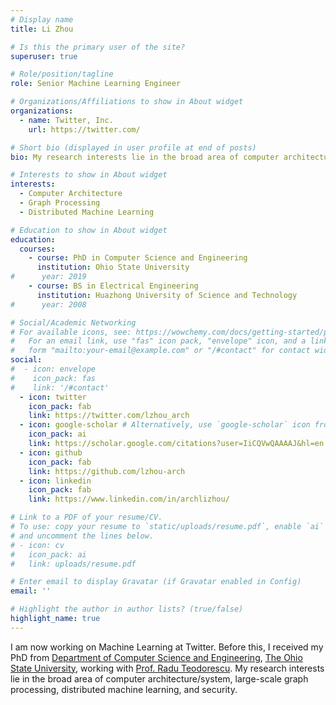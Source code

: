 ```yaml
---
# Display name
title: Li Zhou

# Is this the primary user of the site?
superuser: true

# Role/position/tagline
role: Senior Machine Learning Engineer

# Organizations/Affiliations to show in About widget
organizations:
  - name: Twitter, Inc.
    url: https://twitter.com/

# Short bio (displayed in user profile at end of posts)
bio: My research interests lie in the broad area of computer architecture/system, large-scale graph processing, distributed machine learning, and security.

# Interests to show in About widget
interests:
  - Computer Architecture  
  - Graph Processing
  - Distributed Machine Learning

# Education to show in About widget
education:
  courses:
    - course: PhD in Computer Science and Engineering  
      institution: Ohio State University
#      year: 2019
    - course: BS in Electrical Engineering
      institution: Huazhong University of Science and Technology
#      year: 2008

# Social/Academic Networking
# For available icons, see: https://wowchemy.com/docs/getting-started/page-builder/#icons
#   For an email link, use "fas" icon pack, "envelope" icon, and a link in the
#   form "mailto:your-email@example.com" or "/#contact" for contact widget.
social:
#  - icon: envelope
#    icon_pack: fas
#    link: '/#contact'
  - icon: twitter
    icon_pack: fab
    link: https://twitter.com/lzhou_arch
  - icon: google-scholar # Alternatively, use `google-scholar` icon from `ai` icon pack
    icon_pack: ai
    link: https://scholar.google.com/citations?user=IiCQVwQAAAAJ&hl=en
  - icon: github
    icon_pack: fab
    link: https://github.com/lzhou-arch
  - icon: linkedin
    icon_pack: fab
    link: https://www.linkedin.com/in/archlizhou/

# Link to a PDF of your resume/CV.
# To use: copy your resume to `static/uploads/resume.pdf`, enable `ai` icons in `params.toml`,
# and uncomment the lines below.
# - icon: cv
#   icon_pack: ai
#   link: uploads/resume.pdf

# Enter email to display Gravatar (if Gravatar enabled in Config)
email: ''

# Highlight the author in author lists? (true/false)
highlight_name: true
---
```


I am now working on Machine Learning at Twitter. Before this, I received my PhD from <a href="http://www.cse.ohio-state.edu/">Department of Computer Science and Engineering</a>,&nbsp;<a href="http://www.osu.edu/">The Ohio State University</a>, working with <a href="http://web.cse.ohio-state.edu/~teodores/">Prof. Radu Teodorescu</a>. My research interests lie in the broad area of computer architecture/system, large-scale graph processing, distributed machine learning, and security. 

<!-- {{< icon name="download" pack="fas" >}} Download my {{< staticref "uploads/demo_resume.pdf" "newtab" >}}resumé{{< /staticref >}}. -->
